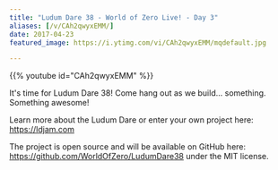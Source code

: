 ```yaml
---
title: "Ludum Dare 38 - World of Zero Live! - Day 3"
aliases: [/v/CAh2qwyxEMM/]
date: 2017-04-23
featured_image: https://i.ytimg.com/vi/CAh2qwyxEMM/mqdefault.jpg

---
```


{{% youtube id="CAh2qwyxEMM" %}}

It's time for Ludum Dare 38! Come hang out as we build... something. Something awesome!

Learn more about the Ludum Dare or enter your own project here: https://ldjam.com

The project is open source and will be available on GitHub here: https://github.com/WorldOfZero/LudumDare38 under the MIT license.